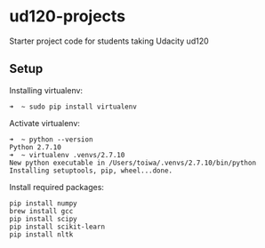 ud120-projects
==============

Starter project code for students taking Udacity ud120

## Setup

Installing virtualenv:

```
➜  ~ sudo pip install virtualenv
```

Activate virtualenv:

```
➜  ~ python --version
Python 2.7.10
➜  ~ virtualenv .venvs/2.7.10
New python executable in /Users/toiwa/.venvs/2.7.10/bin/python
Installing setuptools, pip, wheel...done.
```

Install required packages:

```
pip install numpy
brew install gcc
pip install scipy
pip install scikit-learn
pip install nltk
```
